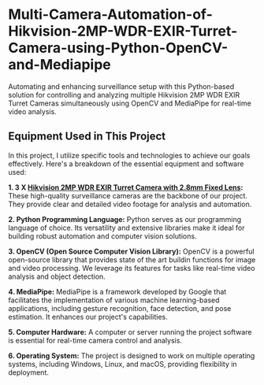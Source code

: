 # Multi-Camera-Automation-of-Hikvision-2MP-WDR-EXIR-Turret-Camera-using-Python-OpenCV-and-Mediapipe
Automating and enhancing surveillance setup with this Python-based solution for controlling and analyzing multiple Hikvision 2MP WDR EXIR Turret Cameras simultaneously using OpenCV and MediaPipe for real-time video analysis.

## Equipment Used in This Project

In this project, I utilize specific tools and technologies to achieve our goals effectively. Here's a breakdown of the essential equipment and software used:

**1. 3 X [Hikvision 2MP WDR EXIR Turret Camera with 2.8mm Fixed Lens](https://www.bhphotovideo.com/c/product/1302494-REG/hikvision_ds_2ce56d7t_it3_2_8mm_ds_2ce56d7t_it3_outdoor_ir_turret.html):** These high-quality surveillance cameras are the backbone of our project. They provide clear and detailed video footage for analysis and automation.

**2. Python Programming Language:** Python serves as our programming language of choice. Its versatility and extensive libraries make it ideal for building robust automation and computer vision solutions.

**3. OpenCV (Open Source Computer Vision Library):** OpenCV is a powerful open-source library that provides state of the art buildin functions for image and video processing. We leverage its features for tasks like real-time video analysis and object detection.

**4. MediaPipe:** MediaPipe is a framework developed by Google that facilitates the implementation of various machine learning-based applications, including gesture recognition, face detection, and pose estimation. It 
enhances our project's capabilities.

**5. Computer Hardware:** A computer or server running the project software is essential for real-time camera control and analysis.

**6. Operating System:** The project is designed to work on multiple operating systems, including Windows, Linux, and macOS, providing flexibility in deployment.

